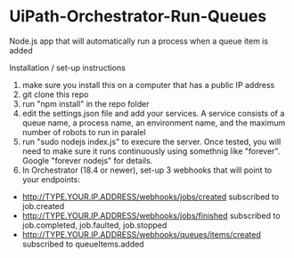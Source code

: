 # UiPath-Orchestrator-Run-Queues
Node.js app that will automatically run a process when a queue item is added

Installation / set-up instructions

1. make sure you install this on a computer that has a public IP address
2. git clone this repo
3. run "npm install" in the repo folder
4. edit the settings.json file and add your services. A service consists of a queue name, a process name, an environment name, and the maximum number of robots to run in paralel
5. run "sudo nodejs index.js" to execure the server. Once tested, you will need to make sure it runs continuously using somethnig like "forever". Google "forever nodejs" for details.
6. In Orchestrator (18.4 or newer), set-up 3 webhooks that will point to your endpoints:

* http://TYPE.YOUR.IP.ADDRESS/webhooks/jobs/created	subscribed to job.created
* http://TYPE.YOUR.IP.ADDRESS/webhooks/jobs/finished	subscribed to job.completed, job.faulted, job.stopped
* http://TYPE.YOUR.IP.ADDRESS/webhooks/queues/items/created	subscribed to queueItems.added

